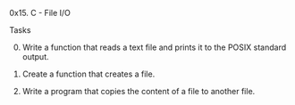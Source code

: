 0x15. C - File I/O

Tasks

0. Write a function that reads a text file and prints it to the POSIX standard output.

1. Create a function that creates a file.

2. Write a program that copies the content of a file to another file.
